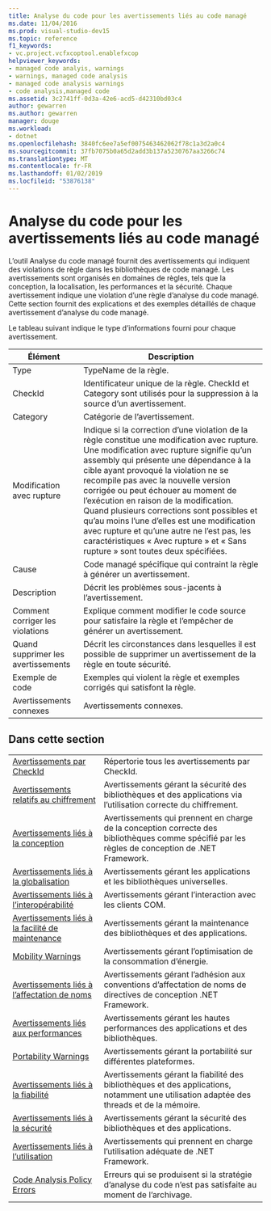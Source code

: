 ```yaml
---
title: Analyse du code pour les avertissements liés au code managé
ms.date: 11/04/2016
ms.prod: visual-studio-dev15
ms.topic: reference
f1_keywords:
- vc.project.vcfxcoptool.enablefxcop
helpviewer_keywords:
- managed code analyis, warnings
- warnings, managed code analysis
- managed code analysis warnings
- code analysis,managed code
ms.assetid: 3c2741ff-0d3a-42e6-acd5-d42310bd03c4
author: gewarren
ms.author: gewarren
manager: douge
ms.workload:
- dotnet
ms.openlocfilehash: 3840fc6ee7a5ef0075463462062f78c1a3d2a0c4
ms.sourcegitcommit: 37fb7075b0a65d2add3b137a5230767aa3266c74
ms.translationtype: MT
ms.contentlocale: fr-FR
ms.lasthandoff: 01/02/2019
ms.locfileid: "53876138"
---
```

# <a name="code-analysis-for-managed-code-warnings"></a>Analyse du code pour les avertissements liés au code managé
L’outil Analyse du code managé fournit des avertissements qui indiquent des violations de règle dans les bibliothèques de code managé. Les avertissements sont organisés en domaines de règles, tels que la conception, la localisation, les performances et la sécurité. Chaque avertissement indique une violation d’une règle d’analyse du code managé. Cette section fournit des explications et des exemples détaillés de chaque avertissement d’analyse du code managé.

 Le tableau suivant indique le type d’informations fourni pour chaque avertissement.

|Élément|Description|
|----------|-----------------|
|Type|TypeName de la règle.|
|CheckId|Identificateur unique de la règle. CheckId et Category sont utilisés pour la suppression à la source d’un avertissement.|
|Category|Catégorie de l’avertissement.|
|Modification avec rupture|Indique si la correction d’une violation de la règle constitue une modification avec rupture. Une modification avec rupture signifie qu’un assembly qui présente une dépendance à la cible ayant provoqué la violation ne se recompile pas avec la nouvelle version corrigée ou peut échouer au moment de l’exécution en raison de la modification. Quand plusieurs corrections sont possibles et qu’au moins l’une d’elles est une modification avec rupture et qu’une autre ne l’est pas, les caractéristiques « Avec rupture » et « Sans rupture » sont toutes deux spécifiées.|
|Cause|Code managé spécifique qui contraint la règle à générer un avertissement.|
|Description|Décrit les problèmes sous-jacents à l’avertissement.|
|Comment corriger les violations|Explique comment modifier le code source pour satisfaire la règle et l’empêcher de générer un avertissement.|
|Quand supprimer les avertissements|Décrit les circonstances dans lesquelles il est possible de supprimer un avertissement de la règle en toute sécurité.|
|Exemple de code|Exemples qui violent la règle et exemples corrigés qui satisfont la règle.|
|Avertissements connexes|Avertissements connexes.|

## <a name="in-this-section"></a>Dans cette section

|||
|-|-|
|[Avertissements par CheckId](../code-quality/code-analysis-warnings-for-managed-code-by-checkid.md)|Répertorie tous les avertissements par CheckId.|
|[Avertissements relatifs au chiffrement](../code-quality/cryptography-warnings.md)|Avertissements gérant la sécurité des bibliothèques et des applications via l’utilisation correcte du chiffrement.|
|[Avertissements liés à la conception](../code-quality/design-warnings.md)|Avertissements qui prennent en charge de la conception correcte des bibliothèques comme spécifié par les règles de conception de .NET Framework.|
|[Avertissements liés à la globalisation](../code-quality/globalization-warnings.md)|Avertissements gérant les applications et les bibliothèques universelles.|
|[Avertissements liés à l’interopérabilité](../code-quality/interoperability-warnings.md)|Avertissements gérant l’interaction avec les clients COM.|
|[Avertissements liés à la facilité de maintenance](../code-quality/maintainability-warnings.md)|Avertissements gérant la maintenance des bibliothèques et des applications.|
|[Mobility Warnings](../code-quality/mobility-warnings.md)|Avertissements gérant l’optimisation de la consommation d’énergie.|
|[Avertissements liés à l’affectation de noms](../code-quality/naming-warnings.md)|Avertissements gérant l’adhésion aux conventions d’affectation de noms de directives de conception .NET Framework.|
|[Avertissements liés aux performances](../code-quality/performance-warnings.md)|Avertissements gérant les hautes performances des applications et des bibliothèques.|
|[Portability Warnings](../code-quality/portability-warnings.md)|Avertissements gérant la portabilité sur différentes plateformes.|
|[Avertissements liés à la fiabilité](../code-quality/reliability-warnings.md)|Avertissements gérant la fiabilité des bibliothèques et des applications, notamment une utilisation adaptée des threads et de la mémoire.|
|[Avertissements liés à la sécurité](../code-quality/security-warnings.md)|Avertissements gérant la sécurité des bibliothèques et des applications.|
|[Avertissements liés à l’utilisation](../code-quality/usage-warnings.md)|Avertissements qui prennent en charge l’utilisation adéquate de .NET Framework.|
|[Code Analysis Policy Errors](../code-quality/code-analysis-policy-errors.md)|Erreurs qui se produisent si la stratégie d’analyse du code n’est pas satisfaite au moment de l’archivage.|